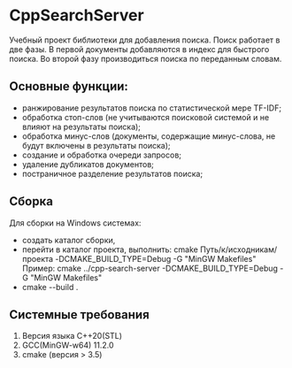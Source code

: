 # СppSearchServer

Учебный проект библиотеки для добавления поиска. Поиск работает в две фазы.
В первой документы добавляются в индекс для быстрого поиска. Во второй фазу
производиться поиска по переданным словам.
<!--В библиотеку добавлены компоненты для упрощения работы с результатами поиска.-->

## Основные функции:
- ранжирование результатов поиска по статистической мере TF-IDF;
- обработка стоп-слов (не учитываются поисковой системой и не влияют на результаты поиска);
- обработка минус-слов (документы, содержащие минус-слова, не будут включены в результаты поиска);
- создание и обработка очереди запросов;
- удаление дубликатов документов;
- постраничное разделение результатов поиска;
<!-- - возможность работы в многопоточном режиме;-->

## Сборка
Для сборки на Windows системах:
- создать каталог сборки,
- перейти в каталог проекта, выполнить:
  cmake Путь/к/исходникам/проекта -DCMAKE_BUILD_TYPE=Debug -G "MinGW Makefiles"
  Пример: cmake ../cpp-search-server -DCMAKE_BUILD_TYPE=Debug -G "MinGW Makefiles"
- cmake --build .

## Системные требования
1. Версия языка С++20(STL)
2. GCC(MinGW-w64) 11.2.0
3. cmake (версия > 3.5)
